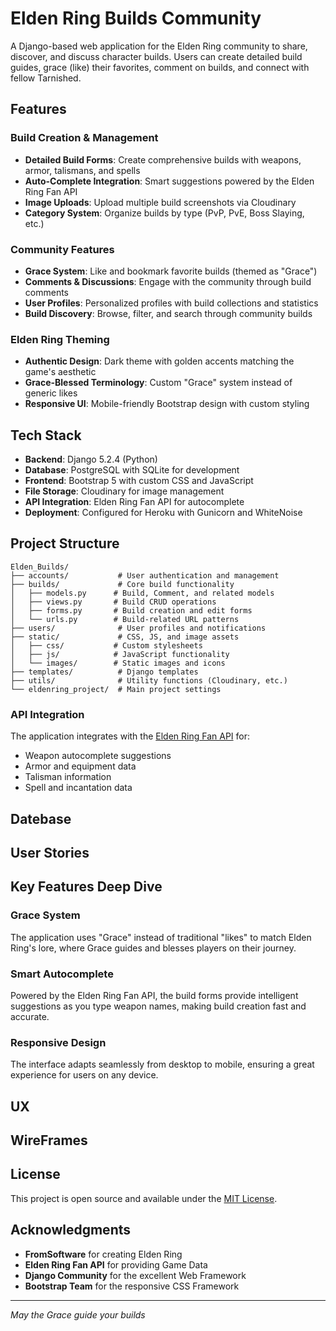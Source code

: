 # Elden Ring Builds Community 

A Django-based web application for the Elden Ring community to share, discover, and discuss character builds. Users can create detailed build guides, grace (like) their favorites, comment on builds, and connect with fellow Tarnished.

## Features

### Build Creation & Management
- **Detailed Build Forms**: Create comprehensive builds with weapons, armor, talismans, and spells
- **Auto-Complete Integration**: Smart suggestions powered by the Elden Ring Fan API
- **Image Uploads**: Upload multiple build screenshots via Cloudinary
- **Category System**: Organize builds by type (PvP, PvE, Boss Slaying, etc.)

### Community Features
- **Grace System**: Like and bookmark favorite builds (themed as "Grace")
- **Comments & Discussions**: Engage with the community through build comments
- **User Profiles**: Personalized profiles with build collections and statistics
- **Build Discovery**: Browse, filter, and search through community builds

### Elden Ring Theming
- **Authentic Design**: Dark theme with golden accents matching the game's aesthetic
- **Grace-Blessed Terminology**: Custom "Grace" system instead of generic likes
- **Responsive UI**: Mobile-friendly Bootstrap design with custom styling

## Tech Stack

- **Backend**: Django 5.2.4 (Python)
- **Database**: PostgreSQL with SQLite for development
- **Frontend**: Bootstrap 5 with custom CSS and JavaScript
- **File Storage**: Cloudinary for image management
- **API Integration**: Elden Ring Fan API for autocomplete
- **Deployment**: Configured for Heroku with Gunicorn and WhiteNoise

## Project Structure

```
Elden_Builds/
├── accounts/           # User authentication and management
├── builds/             # Core build functionality
│   ├── models.py      # Build, Comment, and related models
│   ├── views.py       # Build CRUD operations
│   ├── forms.py       # Build creation and edit forms
│   └── urls.py        # Build-related URL patterns
├── users/              # User profiles and notifications
├── static/             # CSS, JS, and image assets
│   ├── css/           # Custom stylesheets
│   ├── js/            # JavaScript functionality
│   └── images/        # Static images and icons
├── templates/          # Django templates
├── utils/              # Utility functions (Cloudinary, etc.)
└── eldenring_project/  # Main project settings
```
### API Integration
The application integrates with the [Elden Ring Fan API](https://eldenring.fanapis.com/api) for:
- Weapon autocomplete suggestions
- Armor and equipment data
- Talisman information
- Spell and incantation data

## Datebase

## User Stories

## Key Features Deep Dive

### Grace System
The application uses "Grace" instead of traditional "likes" to match Elden Ring's lore, where Grace guides and blesses players on their journey.

### Smart Autocomplete
Powered by the Elden Ring Fan API, the build forms provide intelligent suggestions as you type weapon names, making build creation fast and accurate.

### Responsive Design
The interface adapts seamlessly from desktop to mobile, ensuring a great experience for users on any device.

## UX

## WireFrames

## License

This project is open source and available under the [MIT License](LICENSE).

## Acknowledgments

- **FromSoftware** for creating Elden Ring
- **Elden Ring Fan API** for providing Game Data
- **Django Community** for the excellent Web Framework
- **Bootstrap Team** for the responsive CSS Framework

---

*May the Grace guide your builds* 